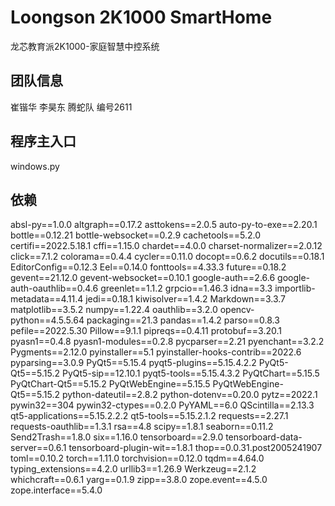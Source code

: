 # Loongson 2K1000 SmartHome
 龙芯教育派2K1000-家庭智慧中控系统

## 团队信息
崔锴华 李昊东
腾蛇队 编号2611

## 程序主入口
windows.py

## 依赖
absl-py==1.0.0
altgraph==0.17.2
asttokens==2.0.5
auto-py-to-exe==2.20.1
bottle==0.12.21
bottle-websocket==0.2.9
cachetools==5.2.0
certifi==2022.5.18.1
cffi==1.15.0
chardet==4.0.0
charset-normalizer==2.0.12
click==7.1.2
colorama==0.4.4
cycler==0.11.0
docopt==0.6.2
docutils==0.18.1
EditorConfig==0.12.3
Eel==0.14.0
fonttools==4.33.3
future==0.18.2
gevent==21.12.0
gevent-websocket==0.10.1
google-auth==2.6.6
google-auth-oauthlib==0.4.6
greenlet==1.1.2
grpcio==1.46.3
idna==3.3
importlib-metadata==4.11.4
jedi==0.18.1
kiwisolver==1.4.2
Markdown==3.3.7
matplotlib==3.5.2
numpy==1.22.4
oauthlib==3.2.0
opencv-python==4.5.5.64
packaging==21.3
pandas==1.4.2
parso==0.8.3
pefile==2022.5.30
Pillow==9.1.1
pipreqs==0.4.11
protobuf==3.20.1
pyasn1==0.4.8
pyasn1-modules==0.2.8
pycparser==2.21
pyenchant==3.2.2
Pygments==2.12.0
pyinstaller==5.1
pyinstaller-hooks-contrib==2022.6
pyparsing==3.0.9
PyQt5==5.15.4
pyqt5-plugins==5.15.4.2.2
PyQt5-Qt5==5.15.2
PyQt5-sip==12.10.1
pyqt5-tools==5.15.4.3.2
PyQtChart==5.15.5
PyQtChart-Qt5==5.15.2
PyQtWebEngine==5.15.5
PyQtWebEngine-Qt5==5.15.2
python-dateutil==2.8.2
python-dotenv==0.20.0
pytz==2022.1
pywin32==304
pywin32-ctypes==0.2.0
PyYAML==6.0
QScintilla==2.13.3
qt5-applications==5.15.2.2.2
qt5-tools==5.15.2.1.2
requests==2.27.1
requests-oauthlib==1.3.1
rsa==4.8
scipy==1.8.1
seaborn==0.11.2
Send2Trash==1.8.0
six==1.16.0
tensorboard==2.9.0
tensorboard-data-server==0.6.1
tensorboard-plugin-wit==1.8.1
thop==0.0.31.post2005241907
toml==0.10.2
torch==1.11.0
torchvision==0.12.0
tqdm==4.64.0
typing_extensions==4.2.0
urllib3==1.26.9
Werkzeug==2.1.2
whichcraft==0.6.1
yarg==0.1.9
zipp==3.8.0
zope.event==4.5.0
zope.interface==5.4.0
